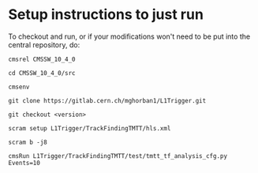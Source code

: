 # Setup instructions to just run

To checkout and run, or if your modifications won't need to be put into the central repository, do:

```
cmsrel CMSSW_10_4_0

cd CMSSW_10_4_0/src

cmsenv

git clone https://gitlab.cern.ch/mghorban1/L1Trigger.git

git checkout <version>

scram setup L1Trigger/TrackFindingTMTT/hls.xml 

scram b -j8

cmsRun L1Trigger/TrackFindingTMTT/test/tmtt_tf_analysis_cfg.py Events=10
```
